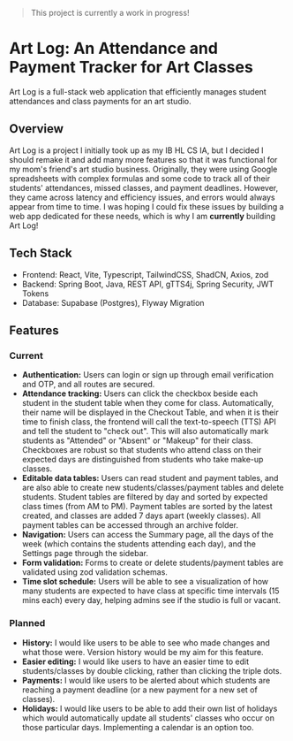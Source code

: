 > This project is currently a work in progress!
# Art Log: An Attendance and Payment Tracker for Art Classes
Art Log is a full-stack web application that efficiently manages student attendances and class payments for an art studio.

## Overview
Art Log is a project I initially took up as my IB HL CS IA, but I decided I should remake it and add many more features so that it was functional for my mom's friend's art studio business. Originally, they were using Google spreadsheets with complex formulas and some code to track all of their students' attendances, missed classes, and payment deadlines. However, they came across latency and efficiency issues, and errors would always appear from time to time. I was hoping I could fix these issues by building a web app dedicated for these needs, which is why I am **currently** building Art Log!

## Tech Stack
- Frontend: React, Vite, Typescript, TailwindCSS, ShadCN, Axios, zod
- Backend: Spring Boot, Java, REST API, gTTS4j, Spring Security, JWT Tokens
- Database: Supabase (Postgres), Flyway Migration

## Features
### Current
- **Authentication:** Users can login or sign up through email verification and OTP, and all routes are secured.
- **Attendance tracking:** Users can click the checkbox beside each student in the student table when they come for class. Automatically, their name will be displayed in the Checkout Table, and when it is their time to finish class, the frontend will call the text-to-speech (TTS) API and tell the student to "check out". This will also automatically mark students as "Attended" or "Absent" or "Makeup" for their class. Checkboxes are robust so that students who attend class on their expected days are distinguished from students who take make-up classes.
- **Editable data tables:** Users can read student and payment tables, and are also able to create new students/classes/payment tables and delete students. Student tables are filtered by day and sorted by expected class times (from AM to PM). Payment tables are sorted by the latest created, and classes are added 7 days apart (weekly classes). All payment tables can be accessed through an archive folder.
- **Navigation:** Users can access the Summary page, all the days of the week (which contains the students attending each day), and the Settings page through the sidebar.
- **Form validation:** Forms to create or delete students/payment tables are validated using zod validation schemas.
- **Time slot schedule:** Users will be able to see a visualization of how many students are expected to have class at specific time intervals (15 mins each) every day, helping admins see if the studio is full or vacant.
### Planned
- **History:** I would like users to be able to see who made changes and what those were. Version history would be my aim for this feature.
- **Easier editing:** I would like users to have an easier time to edit students/classes by double clicking, rather than clicking the triple dots.
- **Payments:** I would like users to be alerted about which students are reaching a payment deadline (or a new payment for a new set of classes).
- **Holidays:** I would like users to be able to add their own list of holidays which would automatically update all students' classes who occur on those particular days. Implementing a calendar is an option too.
